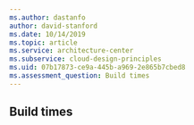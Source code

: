 ```yaml
---
ms.author: dastanfo
author: david-stanford
ms.date: 10/14/2019
ms.topic: article
ms.service: architecture-center
ms.subservice: cloud-design-principles
ms.uid: 07b17873-ce9a-445b-a969-2e865b7cbed8
ms.assessment_question: Build times
---
```

## Build times


